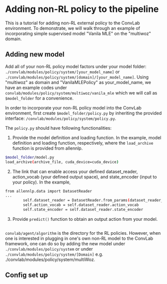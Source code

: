 # Adding non-RL policy to the pipeline

This is a tutorial for adding non-RL external policy to the ConvLab environment. To demonstrate, we will walk through an example of incorporating simple supervised model "Vanila MLE" on the "multiwoz" domain.

## Adding new model

Add all of your non-RL policy model factors under your model folder:  ```./convlab/modules/policy/system/[your_model_name]``` or ```./convlab/modules/policy/system/[domain]/[your_model_name]```. Using "multiwoz" as domain and "VanilaMLEPolicy" as your_model_name, we have an example codes under ```convlab/modules/policy/system/multiwoz/vanila_mle``` which we will call as ```$model_folder``` for a convenience.

In order to incorporate your non-RL policy model into the ConvLab environment, first create ```$model_folder/policy.py``` by inheriting the provided interface: ```/convlab/modules/policy/system/policy.py```. 

The ```policy.py``` should have following functionalities:

1. Provide the model definition and loading function. In the example, model definition and loading function, respectively, where the ```load_archive``` function is provided from allennlp.
```bash
$model_folder/model.py 
load_archive(archive_file, cuda_device=cuda_device)
``` 
<!-- In this tutorial, the link between model definition and loader is not visible due to allennlp implementation-->

2. The link that can enable access your defined dataset_reader, action_vocab (your defined output space), and state_encoder (input to your policy). In the example, 
```bash
from allennlp.data import DatasetReader
...
        self.dataset_reader = DatasetReader.from_params(dataset_reader_params)
        self.action_vocab = self.dataset_reader.action_vocab 
        self.state_encoder = self.dataset_reader.state_encoder
``` 

3. Provide ```predict()``` function to obtain an output action from your model.


```
```


 ```convlab/agent/algorithm``` is the directory for the RL policies. However, when one is interested in plugging in one's own non-RL model to the ConvLab framework, one can do so by adding the new model under  ```./convlab/modules/policy/system``` or under ```./convlab/modules/policy/system/[Domain]``` e.g. ./convlab/modules/policy/system/multiWoz.



## Config set up

